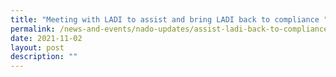 ```yaml
---
title: "Meeting with LADI to assist and bring LADI back to compliance "
permalink: /news-and-events/nado-updates/assist-ladi-back-to-compliance
date: 2021-11-02
layout: post
description: ""
---
```


